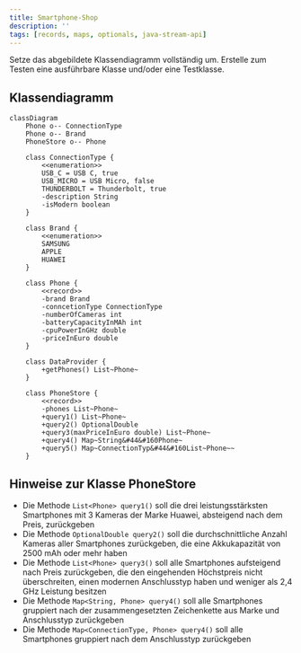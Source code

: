 ```yaml
---
title: Smartphone-Shop
description: ''
tags: [records, maps, optionals, java-stream-api]
---
```


Setze das abgebildete Klassendiagramm vollständig um. Erstelle zum Testen eine ausführbare Klasse und/oder eine Testklasse.

## Klassendiagramm

```mermaid
classDiagram
    Phone o-- ConnectionType
    Phone o-- Brand
    PhoneStore o-- Phone

    class ConnectionType {
        <<enumeration>>
        USB_C = USB C, true
        USB_MICRO = USB Micro, false
        THUNDERBOLT = Thunderbolt, true
        -description String
        -isModern boolean
    }

    class Brand {
        <<enumeration>>
        SAMSUNG
        APPLE
        HUAWEI
    }

    class Phone {
        <<record>>
        -brand Brand
        -conncetionType ConnectionType
        -numberOfCameras int
        -batteryCapacityInMAh int
        -cpuPowerInGHz double
        -priceInEuro double
    }

    class DataProvider {
        +getPhones() List~Phone~
    }

    class PhoneStore {
        <<record>>
        -phones List~Phone~
        +query1() List~Phone~
        +query2() OptionalDouble
        +query3(maxPriceInEuro double) List~Phone~
        +query4() Map~String&#44&#160Phone~
        +query5() Map~ConnectionTyp&#44&#160List~Phone~~
    }
```

## Hinweise zur Klasse PhoneStore

- Die Methode `List<Phone> query1()` soll die drei leistungsstärksten Smartphones mit 3 Kameras der Marke Huawei, absteigend nach dem Preis, zurückgeben
- Die Methode `OptionalDouble query2()` soll die durchschnittliche Anzahl Kameras aller Smartphones zurückgeben, die eine Akkukapazität von 2500 mAh oder mehr haben
- Die Methode `List<Phone> query3()` soll alle Smartphones aufsteigend nach Preis zurückgeben, die den eingehenden Höchstpreis nicht überschreiten, einen modernen Anschlusstyp haben und weniger als 2,4 GHz Leistung besitzen
- Die Methode `Map<String, Phone> query4()` soll alle Smartphones gruppiert nach der zusammengesetzten Zeichenkette aus Marke und Anschlusstyp zurückgeben
- Die Methode `Map<ConnectionType, Phone> query4()` soll alle Smartphones gruppiert nach dem Anschlusstyp zurückgeben
